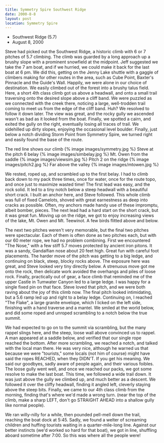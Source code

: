 ```yaml
---
title: Symmetry Spire Southwest Ridge
date: 2000-8-8
layout: post
location: Symmetry Spire
---
```


* Southwest Ridge (5.7)
* August 8, 2000

Steve had picked out the Southwest Ridge, a historic climb with 6 or 7
pitches of 5.7 climbing.  The climb was guarded by a long approach up
a brushy slope with a prominent snowfield at the midpoint. Jeff
suggested we take the 7 am boat, and if we hurried, we could make it
back for the last boat at 6 pm. We did this, getting on the Jenny Lake
shuttle with a gaggle of climbers making for other routes in the area,
such as Cube Point, Baxter's Pinnacle and the Guide's Wall. Happily,
we were alone in our choice of destination. We easily climbed out of
the forest into a brushy talus field. Here, a short 4th class climb
got us above a headwall, and onto a small trail traversing onto the
desired slope above a cliff band.  We were puzzled as we connected
with the creek there, noticing a large, well-trodden trail coming to
meet us from the edge of the cliff band. Huh? We resolved to follow it
down later. The view was great, and the rocky gully we ascended wasn't
as bad as it looked from the boat. Finally, we spotted a cairn, and
exited the gully on the right, eventually losing all traces of
trail. We sidehilled up dirty slopes, enjoying the occasional level
boulder. Finally, just below a notch dividing Storm Point from
Symmetry Spire, we turned right and easily found the base of the
route.


The red line shows our climb
{% image images/symmetry.jpg %}
Steve at the pitch 6 belay
{% image images/simbelay.jpg %}
Mt. Owen from the saddle
{% image images/viewsim.jpg %}
Pitch 2 on the ridge
{% image images/pitch2.jpg %}
Far above the valley
{% image images/mtowen.jpg %}


We rested, roped up, and scrambled up to the first belay.  I had to
climb back down to my pack three times, once for water, once for the
route topo, and once just to maximize wasted time! The first lead was
easy, and the rock solid. It led to a tiny notch below a steep
headwall with a beautiful short crack. I built an anchor here, and
Steve followed. This whole climb was full of fixed Camelots, shoved
with great earnestness as deep into cracks as possible. Often, my
anchors made handy use of these impromptu, albeit bomber, pieces. The
next lead had a hard start on the short crack, but it was great
fun. Moving up on the ridge, we got to enjoy increasing views of the
lake, Mt. Owen and Mt. Teewinot. A few birds flitted above and below.


The next two pitches weren't very memorable, but the final two pitches
were spectacular.  Each of them is often done as two pitches each, but
with our 60 meter rope, we had no problem combining. First we
encountered "The Nose," with a few stiff 5.7 moves protected by
ancient iron pitons. It was a sandy, Gandalfian nose about 20 feet
high. Great fun with careful foot placements. The harder move of the
pitch was getting to a big ledge, and continuing on black, steep,
blocky rocks above. The exposure here was great, and Steve looked very
tiny directly below. A strenuous move got me onto the rock, then
delicate work avoided the overhangs and piles of loose rock. Finally,
practically out of gear, a face climb that reminded me of the upper
Castle in Tumwater Canyon led to a large ledge. I was happy for a
single fixed pin on that face. Steve loved that pitch, and we were
both raving about the joy of this climb now. The final pitch looked
intimidating, but a 5.6 ramp led up and right to a belay
ledge. Continuing on, I reached "The Flake", a large granite
envelope, which I licked on the left side, finishing with a hand
traverse and a mantel. We smiled at the world below, and did some
roped and unroped scrambling to a notch below the true summit.



We had expected to go on to the summit via scrambling, but the many
rappel slings here, and the steep, loose wall above convinced us to
rappel. A man appeared at a saddle below, and verified that our single
rope reached the bottom. After more scrambling, we reached a notch,
and talked with the local man there. He was very nice, although he
warned us that because we were "tourists," some locals (not him of
course) might have said the ropes REACHED, when they DIDN'T. If you
get his meaning. We said our goodbyes, sadly aware of people again,
and their various foibles. The loose gully went well, and once we
reached our packs, we got some resolve to make the last boat. This
time, we followed a wide trail down. It was just above the gully we
climbed up, and much better as a descent. We followed it over the
cliffy headwall, finding it angled left, cleverly staying above the
steep bits. Finally, we came to our 4th class climb from the morning,
finding that's where we'd made a wrong turn.  (near the top of the
climb, make a sharp LEFT, don't go STRAIGHT AHEAD into a shallow gully
like normal people).



We ran willy-nilly for a while, then pounded pell-mell down the trail,
reaching the boat dock at 5:45. Sadly, we found a welter of screaming
children and huffing tourists waiting in a quarter-mile-long
line. Against our better instincts (we'd worked so hard for that
boat), we got in line, shuffling aboard sometime after 7:00. So this
was where all the people were!



